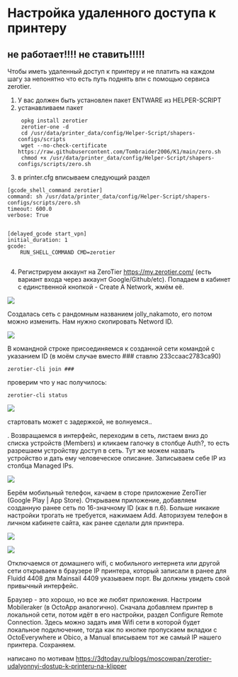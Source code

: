 <h1>Настройка удаленного доступа к принтеру</h1>
<h2>не работает!!!! не ставить!!!!!</h2>

Чтобы иметь удаленный доступ к принтеру и не платить на каждом шагу за непонятно что есть путь поднять впн с помощью сервиса zerotier. 

1. У вас должен быть установлен пакет ENTWARE из HELPER-SCRIPT 
2. устанавливаем пакет 
   ```
    opkg install zerotier
    zerotier-one -d
    cd /usr/data/printer_data/config/Helper-Script/shapers-configs/scripts
    wget --no-check-certificate https://raw.githubusercontent.com/Tombraider2006/K1/main/zero.sh
    chmod +x /usr/data/printer_data/config/Helper-Script/shapers-configs/scripts/zero.sh
    ```
3. в printer.cfg вписываем следующий раздел
```
[gcode_shell_command zerotier]
command: sh /usr/data/printer_data/config/Helper-Script/shapers-configs/scripts/zero.sh
timeout: 600.0
verbose: True


[delayed_gcode start_vpn] 
initial_duration: 1
gcode:
    RUN_SHELL_COMMAND CMD=zerotier  
   
```

4. Регистрируем аккаунт на ZeroTier https://my.zerotier.com/ (есть вариант входа через аккаунт Google/Github/etc). Попадаем в кабинет с единственной кнопкой - Create A Network, жмём её.

![](start_zero.jpg)

Создалась сеть с рандомным названием jolly_nakamoto, его потом можно изменить. Нам нужно скопировать Netword ID.

![](net_zero.jpg)

В командной строке присоединяемся к созданной сети командой с указанием ID (в моём случае вместо ### ставлю 233ccaac2783ca90)

```
zerotier-cli join ###
```
проверим что у нас получилось:

```
zerotier-cli status

```

![](succses_net.jpg)

стартовать может с задержкой, не волнуемся..

. Возвращаемся в интерфейс, переходим в сеть, листаем вниз до списка устройств (Members) и кликаем галочку в столбце Auth?, то есть разрешаем устройству доступ в сеть. Тут же можем назвать устройство и дать ему человеческое описание. Записываем себе IP из столбца Managed IPs.

![](member_net.jpg)

 Берём мобильный телефон, качаем в сторе приложение ZeroTier (Google Play | App Store). Открываем приложение, добавляем созданную ранее сеть по 16-значному ID (как в п.6). Больше никакие настройки трогать не требуется, нажимаем Add. Авторизуем телефон в личном кабинете сайта, как ранее сделали для принтера.

 ![](phone_net.jpg)

![](add_member2.jpg)


 Отключаемся от домашнего wifi, с мобильного интернета или другой сети открываем в браузере IP принтера, который записали в ранее для Fluidd 4408 для Mainsail 4409 указываем порт. Вы должны увидеть свой привычный интерфейс.

Браузер - это хорошо, но все же любят приложения. Настроим Mobileraker (в OctoApp аналогично). Сначала добавляем принтер в локальной сети, потом идёт в его настройки, раздел Configure Remote Connection. Здесь можно задать имя Wifi сети в которой будет локальное подключение, тогда как по кнопке пропускаем вкладки с OctoEverywhere и Obico, а Manual вписываем тот же самый IP нашего принтера. Сохраняем.


написано по мотивам https://3dtoday.ru/blogs/moscowpan/zerotier-udalyonnyi-dostup-k-printeru-na-klipper
